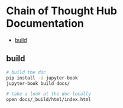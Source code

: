 # Chain of Thought Hub Documentation

- [build](#build)

## build

```bash
# build the doc
pip install -U jupyter-book
jupyter-book build docs/

# take a look at the doc locally
open docs/_build/html/index.html
```
